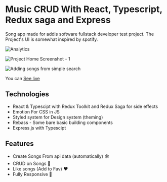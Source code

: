 # Music CRUD With React, Typescript, Redux saga and Express

Song app made for addis software fullstack developer test project.
The Project's UI is somewhat inspired by spotify.

![Analytics](https://github.com/user-attachments/assets/df35cdff-4636-4a4f-ac02-f5edc99fc9d7)

![Project Home Screenshot - 1](https://user-images.githubusercontent.com/97656710/236034803-1880fbb3-0d17-403f-a47c-f9de24443720.png)

![Adding songs from simple search](https://user-images.githubusercontent.com/97656710/236035289-a73bfcde-5a8f-46a7-bee4-9596956c5e2b.png)


You can [See live]([(https://music-crud-fullstack.vercel.app/))

## Technologies

- React & Typescipt with Redux Toolkit and Redux Saga for side effects
- Emotion For CSS in JS
- Styled system for Design system (theming)
- Rebass - Some bare basic building components
- Express.js with Typescipt

## Features

- Create Songs From api data (automatically) 🕸️
- CRUD on Songs 🎼
- Like songs (Add to Fav) ❤️
- Fully Responsive 📱
